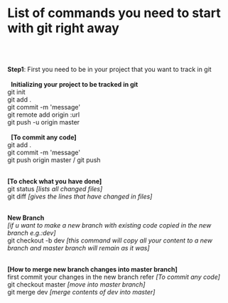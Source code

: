 
<h1> List of commands you need to start with git right away </h1>
<br>
<br>

<b>Step1</b>: First you need to be in your project that you want to track in git <br><br>
  
<b>Initializing your project to be tracked in git </b> <br>
git init <br>
git add . <br>
git commit -m 'message' <br>
git remote add origin :url <br>
git push -u origin master <br><br>
  
<b>[To commit any code]</b><br>
git add . <br>
git commit -m 'message'<br>
git push origin master / git push<br><br>

<b>[To check what you have done]</b><br>
git status <i>[lists all changed files]</i><br>
git diff <i>[gives the lines that have changed in files]</i><br><br>

<b> New Branch </b><br>
<i>[if u want to make a new branch with existing code copied in the new branch e.g.:dev]</i><br>
git checkout -b dev <i>[this command will copy all your content to a new branch and master branch will remain as it was]</i><br><br>


<b>[How to merge new branch changes into master branch]</b><br>
first commit your changes in the new branch refer <i>[To commit any code]</i><br>
git checkout master <i>[move into master branch]</i><br>
git merge dev <i>[merge contents of dev into master]</i><br>
